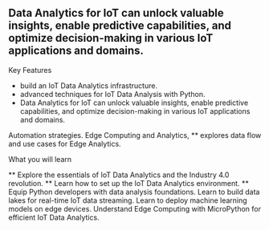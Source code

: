 ## Data Analytics for IoT can unlock valuable insights, enable predictive capabilities, and optimize decision-making in various IoT applications and domains.

Key Features

* build an IoT Data Analytics infrastructure.
* advanced techniques for IoT Data Analysis with Python.
* Data Analytics for IoT can unlock valuable insights, enable predictive capabilities, and optimize decision-making in various IoT applications and domains.

Automation strategies. 
Edge Computing and Analytics, 
 ** explores data flow and use cases for Edge Analytics. 


What you will learn

** Explore the essentials of IoT Data Analytics and the Industry 4.0 revolution.
** Learn how to set up the IoT Data Analytics environment.
** Equip Python developers with data analysis foundations.
   Learn to build data lakes for real-time IoT data streaming.
   Learn to deploy machine learning models on edge devices.
   Understand Edge Computing with MicroPython for efficient IoT Data Analytics.
